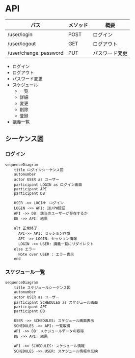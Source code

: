 # API

| パス                  | メソッド | 概要           |
| --------------------- | -------- | -------------- |
| /user/login           | POST     | ログイン       |
| /user/logout          | GET      | ログアウト     |
| /user/change_password | PUT      | パスワード変更 |

- ログイン
- ログアウト
- パスワード変更
- スケジュール
  - 一覧
  - 詳細
  - 変更
  - 削除
  - 登録
- 講義一覧

## シーケンス図

### ログイン

```mermaid
sequenceDiagram
    title ログインシーケンス図
    autonumber
    actor USER as ユーザー
    participant LOGIN as ログイン画面
    participant API
    participant DB

    USER ->> LOGIN: ログイン
    LOGIN ->> API: ID/PW認証
    API ->> DB: 該当のユーザーが存在するか
    DB ->> API: 結果

    alt 正常終了
      API->> API: セッション作成
      API ->> LOGIN: セッション情報
      LOGIN ->> USER: 講義一覧にリダイレクト
    else エラー
      Note over USER : エラー表示
    end
```

### スケジュール一覧

```mermaid
sequenceDiagram
    title スケジュールシーケンス図
    autonumber
    actor USER as ユーザー
    participant SCHEDULES as スケジュール画面
    participant API
    participant DB

    USER ->> SCHEDULES: スケジュール画面表示
    SCHEDULES ->> API: 一覧取得
    API ->> DB: スケジュールデータの取得
    DB ->> API: 結果

    API ->> SCHEDULES: スケジュール情報
    SCHEDULES ->> USER: スケジュール情報の反映
```